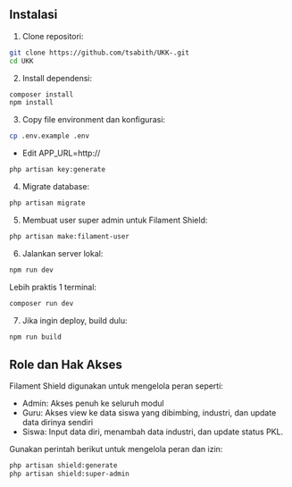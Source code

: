 ## Instalasi
1. Clone repositori:

```bash
git clone https://github.com/tsabith/UKK-.git
cd UKK
```

2. Install dependensi:
```bash
composer install
npm install
```

3. Copy file environment dan konfigurasi:
```bash
cp .env.example .env
```
- Edit APP_URL=http://<ip>


```bash
php artisan key:generate
```

4. Migrate database:
```bash
php artisan migrate
```

5. Membuat user super admin untuk Filament Shield:
```bash
php artisan make:filament-user
```

6. Jalankan server lokal:
```bash
npm run dev
```
Lebih praktis 1 terminal:
```bash
composer run dev
```

7. Jika ingin deploy, build dulu:
```bash
npm run build
```
## Role dan Hak Akses

Filament Shield digunakan untuk mengelola peran seperti:

- Admin: Akses penuh ke seluruh modul
- Guru: Akses view ke data siswa yang dibimbing, industri, dan update data dirinya sendiri
- Siswa: Input data diri, menambah data industri, dan update status PKL.

Gunakan perintah berikut untuk mengelola peran dan izin:
```bash
php artisan shield:generate
php artisan shield:super-admin
```


